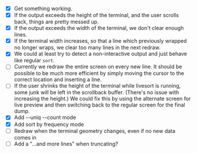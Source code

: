 * [x] Get something working.
* [x] If the output exceeds the height of the terminal, and the user
      scrolls back, things are pretty messed up.
* [x] If the output exceeds the width of the terminal, we don't clear
      enough lines.
* [x] If the terminal width increases, so that a line which previously
      wrapped no longer wraps, we clear too many lines in the next redraw.
* [x] We could at least try to detect a non-interactive output and just behave
      like regular `sort`.
* [ ] Currently we redraw the entire screen on every new line.  It should be
      possible to be much more efficient by simply moving the cursor to the
      correct location and inserting a line.
* [ ] If the user shrinks the height of the terminal while livesort is running,
      some junk will be left in the scrollback buffer.  (There's no issue
      with increasing the height.)  We could fix this by using the alternate
      screen for live preview and then switching back to the regular screen
      for the final dump.
* [x] Add --uniq --count mode
* [x] Add sort by frequency mode
* [ ] Redraw when the terminal geometry changes, even if no new data comes in
* [ ] Add a "...and <N> more lines" when truncating?
